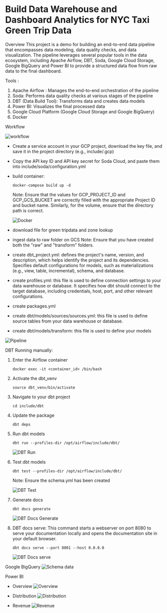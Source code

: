 # Build Data Warehouse and Dashboard Analytics for NYC Taxi Green Trip Data

Overview
This project is a demo for building an end-to-end data pipeline that encompasses data modeling, data quality checks, and data visualization. The pipeline leverages several popular tools in the data ecosystem, including Apache Airflow, DBT, Soda, Google Cloud Storage, Google BigQuery and Power BI to provide a structured data flow from raw data to the final dashboard.

Tools :
1. Apache Airflow : Manages the end-to-end orchestration of the pipeline
2. Soda: Performs data quality checks at various stages of the pipeline
3. DBT (Data Build Tool): Transforms data and creates data models
4. Power BI: Visualizes the final processed data
5. Google Cloud Platform (Google Cloud Storage and Google BigQuery)
6. Docker

Workflow

![workflow](Doc/nyc_taxi.png)

- Create a service account in your GCP project, download the key file, and save it in the project directory (e.g., include/.gcp)
- Copy the API key ID and API key secret for Soda Cloud, and paste them into include/soda/configuration.yml
- build container:
    ```
    docker-compose build up -d
    ```
    Note: Ensure that the values for GCP_PROJECT_ID and GCP_GCS_BUCKET are correctly filled with the appropriate Project ID and bucket name. Similarly, for the volume, ensure that the directory path is correct.

    ![Docker](Doc/docker.png)

- download file for green tripdata and zone lookup
- ingest data to raw folder on GCS
    Note: Ensure that you have created both the "raw" and "transform" folders.
- create dbt_project.yml: defines the project's name, version, and description, which helps identify the project and its dependencies. Specifies default configurations for models, such as materializations (e.g., view, table, incremental), schema, and database.
- create profiles.yml: this file is used to define connection settings to your data warehouse or database. It specifies how dbt should connect to the target database, including credentials, host, port, and other relevant configurations.
- create packages.yml
- create dbt/models/sources/sources.yml: this file is used to define source tables from your data warehouse or database. 
- create dbt/models/transform: this file is used to define your models

![Pipeline](Doc/job-airflow.png)


DBT
Running manually:
1. Enter the Airflow container
    ```
    docker exec -it <container_id> /bin/bash
    ```
2. Activate the dbt_venv
    ```
    source dbt_venv/bin/activate
    ```
3. Navigate to your dbt project
    ```
    cd include/dbt
    ```
4. Update the package
    ```
    dbt deps
    ```
5. Run dbt models
    ```
    dbt run --profiles-dir /opt/airflow/include/dbt/
    ```
    ![DBT Run](Doc/dbt-run.png)

6. Test dbt models
    ```
    dbt test --profiles-dir /opt/airflow/include/dbt/
    ```
    Note: Ensure the schema.yml has been created

    ![DBT Test](Doc/dbt-test.png)

7. Generate docs
    ```
    dbt docs generate
    ```
    ![DBT Docs Generate](Doc/dbt-docs-generate.png)

8. DBT docs serve: This command starts a webserver on port 8080 to serve your documentation locally and opens the documentation site in your default browser.
    ```
    dbt docs serve --port 8001 --host 0.0.0.0
    ```
    ![DBT Docs serve](Doc/dbt-docs-serve-browser3.png)

Google BigQuery
![Schema data](Doc/schema-bigquery.png)

Power BI

- Overview
![Overview](Doc/overview.png)

- Distribution
![Distribution](Doc/distribution.png)

- Revenue
![Revenue](Doc/revenue.png)